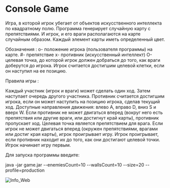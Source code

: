# Console Game

Игра, в которой игрок убегает от объектов искусственного интеллекта по квадратному полю.
Программа генерирует случайную карту с препятствиями. И игрок, и его враги располагаются на карте случайным образом. Каждый элемент карты иметь определенный цвет.

Обозначения : 
o- положение игрока (пользователя программы) на карте. 
#- препятствие 
x- противник (искусственный интеллект) 
O- целевая точка, до которой игрок должен добраться до того, как враги доберутся до игрока. Игрок считается достигшим целевой клетки, если он наступил на ее позицию.

Правила игры :

Каждый участник (игрок и враги) может сделать один ход. Затем наступает очередь другого участника. Противник считается достигшим игрока, если он может наступить на позицию игрока, сделав текущий ход.
Доступные направления движения: влево A, вправо D, вниз S и вверх W.
Если противник не может двигаться вперед (вокруг него есть препятствия или другие враги, или достигнут край карты), противник пропускает ход.
Целевая точка является препятствием для врага.
Если игрок не может двигаться вперед (окружен препятствиями, врагами или достиг края карты), игрок проигрывает игру.
Игрок проигрывает, если противник находит их до того, как они достигают целевой точки.
Игрок начинает игру первым.

Для запуска программы введите:

java -jar game.jar --enemiesCount=10 --wallsCount=10 --size=20 --profile=production

![Info_Web](materials/info_java.gif)
